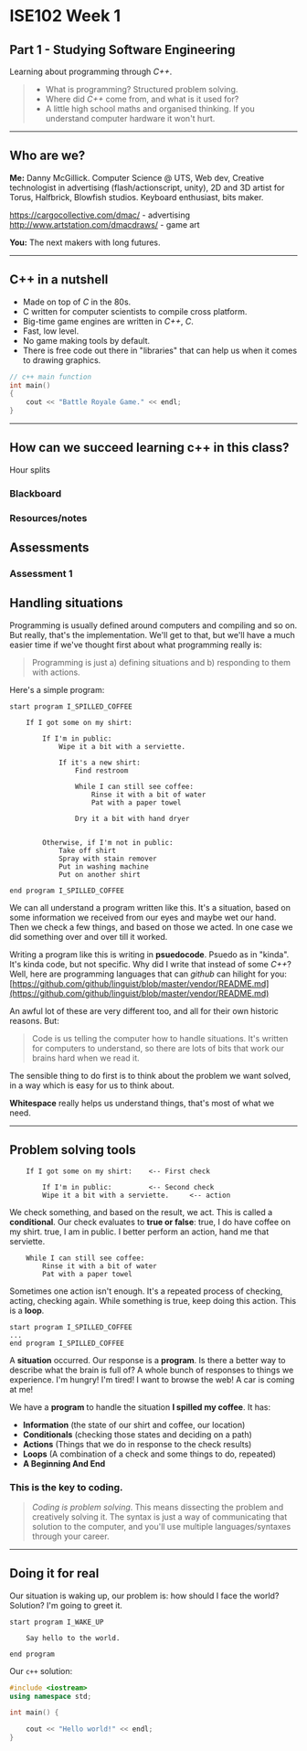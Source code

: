 # ISE102 Week 1

## Part 1 - Studying Software Engineering

Learning about programming through _C++_.

> * What is programming? Structured problem solving.
> * Where did _C++_ come from, and what is it used for?
> * A little high school maths and organised thinking. If you understand computer hardware it won't hurt.

---

## Who are we?

**Me:** Danny McGillick. Computer Science @ UTS, Web dev, Creative technologist in advertising (flash/actionscript, unity), 2D and 3D artist for Torus, Halfbrick, Blowfish studios. Keyboard enthusiast, bits maker.

https://cargocollective.com/dmac/ - advertising
http://www.artstation.com/dmacdraws/ - game art

**You:** The next makers with long futures.

---

## C++ in a nutshell

* Made on top of _C_ in the 80s. 
* C written for computer scientists to compile cross platform.
* Big-time game engines are written in _C++_, _C_.
* Fast, low level.
* No game making tools by default.
* There is free code out there in "libraries" that can help us when it comes to drawing graphics.

```c++
// c++ main function
int main()
{
    cout << "Battle Royale Game." << endl;
}
```

---

## How can we succeed learning c++ in this class?

Hour splits

### Blackboard

### Resources/notes

## Assessments

### Assessment 1


## Handling situations

Programming is usually defined around computers and compiling and so on. But really, that's the implementation. We'll get to that, but we'll have a much easier time if we've thought first about what programming really is: 

> Programming is just a) defining situations and b) responding to them with actions.

Here's a simple program:

```
start program I_SPILLED_COFFEE

    If I got some on my shirt:
        
        If I'm in public:
            Wipe it a bit with a serviette.

            If it's a new shirt:
                Find restroom
                
                While I can still see coffee:
                    Rinse it with a bit of water
                    Pat with a paper towel
                
                Dry it a bit with hand dryer
            
        
        Otherwise, if I'm not in public:
            Take off shirt
            Spray with stain remover
            Put in washing machine
            Put on another shirt
    
end program I_SPILLED_COFFEE
```

We can all understand a program written like this. It's a situation, based on some information we received from our eyes and maybe wet our hand. Then we check a few things, and based on those we acted. In one case we did something over and over till it worked.

Writing a program like this is writing in **psuedocode**. Psuedo as in "kinda". It's kinda code, but not specific. Why did I write that instead of some _C++_? Well, here are programming languages that can _github_ can hilight for you:
 [https://github.com/github/linguist/blob/master/vendor/README.md](https://github.com/github/linguist/blob/master/vendor/README.md)

An awful lot of these are very different too, and all for their own historic reasons. But:

> Code is us telling the computer how to handle situations. It's written for computers to understand, so there are lots of bits that work our brains hard when we read it. 

The sensible thing to do first is to think about the problem we want solved, in a way which is easy for us to think about.

**Whitespace** really helps us understand things, that's most of what we need.

---

## Problem solving tools

```
    If I got some on my shirt:    <-- First check
    
        If I'm in public:         <-- Second check
        Wipe it a bit with a serviette.     <-- action
```

We check something, and based on the result, we act. This is called a **conditional**. Our check evaluates to **true or false**: true, I do have coffee on my shirt. true, I am in public. I better perform an action, hand me that serviette.

```
    While I can still see coffee:
        Rinse it with a bit of water
        Pat with a paper towel
```
Sometimes one action isn't enough. It's a repeated process of checking, acting, checking again. While something is true, keep doing this action. This is a **loop**.

```
start program I_SPILLED_COFFEE
...
end program I_SPILLED_COFFEE
```
A **situation** occurred. Our response is a **program**. Is there a better way to describe what the brain is full of? A whole bunch of responses to things we experience. I'm hungry! I'm tired! I want to browse the web! A car is coming at me!

We have a **program** to handle the situation **I spilled my coffee**. It has:
* **Information** (the state of our shirt and coffee, our location)
* **Conditionals** (checking those states and deciding on a path)
* **Actions** (Things that we do in response to the check results)
* **Loops** (A combination of a check and some things to do, repeated)
* **A Beginning And End**

### This is the key to coding.

> _Coding is problem solving_. This means dissecting the problem and creatively solving it. The syntax is just a way of communicating that solution to the computer, and you'll use multiple languages/syntaxes through your career.

---

## Doing it for real

Our situation is waking up, our problem is: how should I face the world? Solution? I'm going to greet it.

```
start program I_WAKE_UP
    
    Say hello to the world.

end program
```

Our ```c++``` solution:

```c++
#include <iostream>
using namespace std;

int main() {

    cout << "Hello world!" << endl;
}
```


